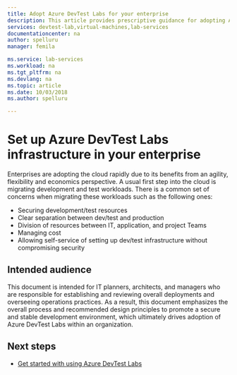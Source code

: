 ```yaml
---
title: Adopt Azure DevTest Labs for your enterprise
description: This article provides prescriptive guidance for adopting Azure DevTest Labs in your enterprise. 
services: devtest-lab,virtual-machines,lab-services
documentationcenter: na
author: spelluru
manager: femila

ms.service: lab-services
ms.workload: na
ms.tgt_pltfrm: na
ms.devlang: na
ms.topic: article
ms.date: 10/03/2018
ms.author: spelluru

---
```


# Set up Azure DevTest Labs infrastructure in your enterprise
Enterprises are adopting the cloud rapidly due to its benefits from an agility, flexibility and economics perspective. A usual first step into the cloud is migrating development and test workloads. There is a common set of concerns when migrating these workloads such as the following ones: 

- Securing development/test resources
- Clear separation between dev/test and production
- Division of resources between IT, application, and project Teams
- Managing cost
- Allowing self-service of setting up dev/test infrastructure without compromising security

## Intended audience
This document is intended for IT planners, architects, and managers who are responsible for establishing and reviewing overall deployments and overseeing operations practices. As a result, this document emphasizes the overall process and recommended design principles to promote a secure and stable development environment, which ultimately drives adoption of Azure DevTest Labs within an
organization.

## Next steps
- [Get started with using Azure DevTest Labs](devtest-lab-guidance-get-started.md)